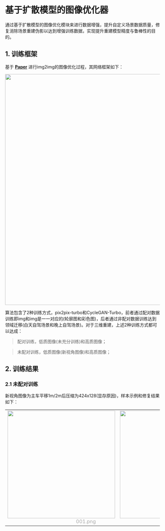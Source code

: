 # 基于扩散模型的图像优化器
通过基于扩散模型的图像优化模块来进行数据增强，提升自定义场景数据质量，修复消除场景重建伪影以达到增强训练数据，实现提升重建模型精度与鲁棒性的目的。

## 1. 训练框架
基于 [**Paper**](https://arxiv.org/abs/2403.12036) 进行img2img的图像优化过程，其网络框架如下：

<div align=center>
<img src="https://github.com/user-attachments/assets/335e3daf-d0d5-4579-8571-d25fdf137a66" width="750px">
</div>


算法包含了2种训练方式，pix2pix-turbo和CycleGAN-Turbo，前者通过配对数据训练即img和img是一一对应的(轮廓图和彩色图)，后者通过非配对数据训练达到领域迁移(白天自驾场景和晚上自驾场景)。对于三维重建，上述2种训练方式都可以达成：
> 配对训练，低质图像(未充分训练)和高质图像；

> 未配对训练，低质图像(新视角图像)和高质图像；

## 2. 训练结果
### 2.1 未配对训练

新视角图像为主车平移1m/2m后压缩为424x128(显存原因)，样本示例和修复结果如下：

<table rules="none" align="center">
  <tr>
    <td> 
      <center>
        <img src="https://github.com/user-attachments/assets/90f2f34e-e36e-4bf4-a04d-f56f5e44c531" width="350px">
        <br/>
        <font color="AAAAAA">&emsp;&emsp;&emsp;&emsp;&emsp;&emsp;&emsp;&emsp;&emsp;&emsp;001.png</font>
      </center>
    </td>
    <td>
      <center>
        <img src="https://github.com/user-attachments/assets/eafaa848-59ef-4c38-a04d-be6172838e04" width="350px">
        <br/>
        <font color="AAAAAA">&emsp;&emsp;&emsp;&emsp;&emsp;&emsp;&emsp;&emsp;&emsp;&emsp;002.gif</font>
      </center>
    </td>
  </tr>
</table>


